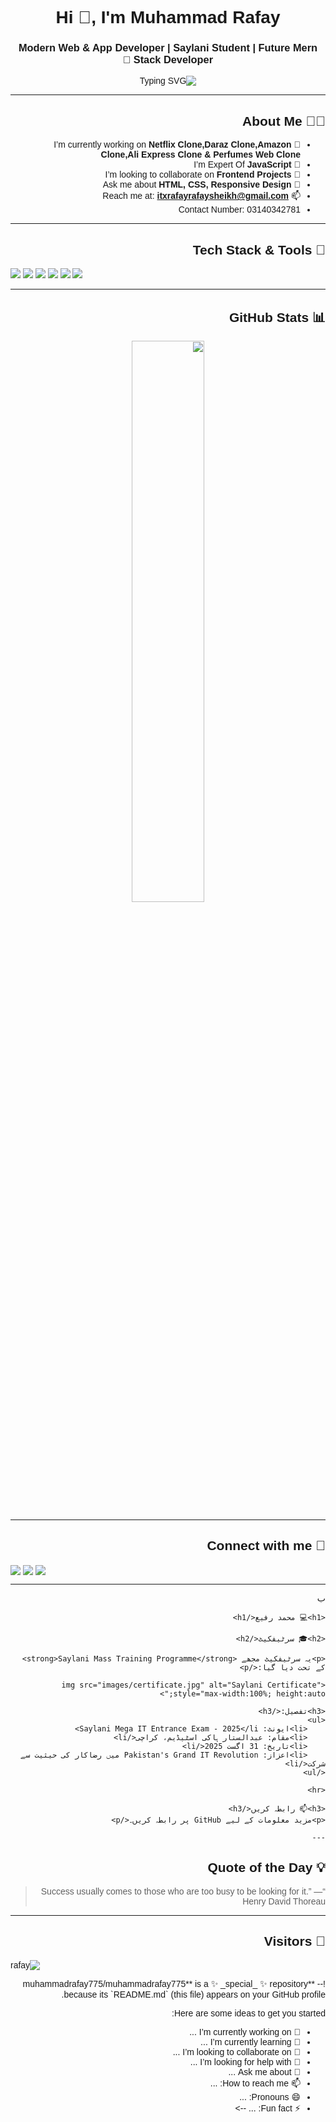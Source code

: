 
<h1 align="center">Hi 👋, I'm Muhammad Rafay</h1>
<h3 align="center">Modern Web & App Developer | Saylani Student | Future Mern Stack Developer 🚀</h3>

<p align="center">
  <img src="https://readme-typing-svg.herokuapp.com?font=Fira+Code&duration=4000&pause=1000&center=true&width=435&lines=Front-end+Developer;Tailwind+CSS+Expert;JavaScript+Expert;Building+Netflix+Clone+%F0%9F%8E%9F;Future+Mern+Stack+Developer+%F0%9F%92%B0" alt="Typing SVG" />
</p>

---

## 🧑‍💻 About Me

- 🔭 I’m currently working on **Netflix Clone,Daraz Clone,Amazon Clone,Ali Express Clone & Perfumes Web Clone**
- 🌱 I’m Expert Of **JavaScript**
- 👯 I’m looking to collaborate on **Frontend Projects**
- 💬 Ask me about **HTML, CSS, Responsive Design**
- 📫 Reach me at: **itxrafayrafaysheikh@gmail.com**
-  Contact Number: 03140342781
---

## 🚀 Tech Stack & Tools

<p align="left">
  <img src="https://img.shields.io/badge/HTML5-E34F26?style=for-the-badge&logo=html5&logoColor=white"/>
  <img src="https://img.shields.io/badge/CSS3-1572B6?style=for-the-badge&logo=css3&logoColor=white"/>
  <img src="https://img.shields.io/badge/TailwindCSS-38B2AC?style=for-the-badge&logo=tailwind-css&logoColor=white"/>
  <img src="https://img.shields.io/badge/JavaScript-yellow?style=for-the-badge&logo=javascript&logoColor=black"/>
  <img src="https://img.shields.io/badge/Git-F05032?style=for-the-badge&logo=git&logoColor=white"/>
  <img src="https://img.shields.io/badge/GitHub-black?style=for-the-badge&logo=github&logoColor=white"/>
</p>

---

## 📊 GitHub Stats

<p align="center">
  <img width="48%" src="https://github-readme-stats.vercel.app/api?username=muhammadrafay&show_icons=true&theme=radical" />
</p>

---

## 🔗 Connect with me

<p align="left">
  <a href="https://www.linkedin.com/in/muhammad-rafay-rafay-sheikhe-9a0945373/" target="blank"><img align="center" src="https://img.shields.io/badge/LinkedIn-blue?style=for-the-badge&logo=linkedin&logoColor=white" /></a>
  <a href="itxrafayrafaysheikh@gmail.com"><img align="center" src="https://img.shields.io/badge/Gmail-D14836?style=for-the-badge&logo=gmail&logoColor=white" /></a>
  <a href="https://github.com/muhammadrafay775/my-portfolio"><img align="center" src="https://img.shields.io/badge/Portfolio-12100E?style=for-the-badge&logo=vercel&logoColor=white" /></a>
</p>

---
ب
<body style="font-family: Arial, sans-serif; direction: rtl; text-align: right;">

    <h1>💻 محمد رفیع</h1>

    <h2>🎓 سرٹیفکیٹ</h2>

    <p>یہ سرٹیفکیٹ مجھے <strong>Saylani Mass Training Programme</strong> کے تحت دیا گیا:</p>

    <img src="images/certificate.jpg" alt="Saylani Certificate" style="max-width:100%; height:auto;">

    <h3>تفصیل:</h3>
    <ul>
        <li>ایونٹ: Saylani Mega IT Entrance Exam - 2025</li>
        <li>مقام: عبدالستار ہاکی اسٹیڈیم، کراچی</li>
        <li>تاریخ: 31 اگست 2025</li>
        <li>اعزاز: Pakistan's Grand IT Revolution میں رضاکار کی حیثیت سے شرکت</li>
    </ul>

    <hr>

    <h3>📫 رابطہ کریں</h3>
    <p>مزید معلومات کے لیے GitHub پر رابطہ کریں۔</p>

    ---

## 💡 Quote of the Day

> “Success usually comes to those who are too busy to be looking for it.” — Henry David Thoreau

---

## 📍 Visitors

<p align="left">
  <img src="https://komarev.com/ghpvc/?username=muhammadrafay&label=Profile+Views&color=blue&style=flat" alt="rafay" />
</p>
!--
**muhammadrafay775/muhammadrafay775** is a ✨ _special_ ✨ repository because its `README.md` (this file) appears on your GitHub profile.

Here are some ideas to get you started:

- 🔭 I’m currently working on ...
- 🌱 I’m currently learning ...
- 👯 I’m looking to collaborate on ...
- 🤔 I’m looking for help with ...
- 💬 Ask me about ...
- 📫 How to reach me: ...
- 😄 Pronouns: ...
- ⚡ Fun fact: ...
-->

